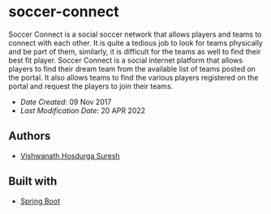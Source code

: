 # soccer-connect
Soccer Connect is a social soccer network that allows players and teams to connect with each other. It is quite a tedious job to look for teams physically and be part of them, similarly, it is difficult for the teams as well to find their best fit player. Soccer Connect is a social internet platform that allows players to find their dream team from the available list of teams posted on the portal. It also allows teams to find the various players registered on the portal and request the players to join their teams.
* *Date Created*: 09 Nov 2017
* *Last Modification Date*: 20 APR 2022

## Authors

* [Vishwanath Hosdurga Suresh](mailto:vishubhat239@gmail.com)

## Built with
* [Spring Boot](https://spring.io/projects/spring-boot)
